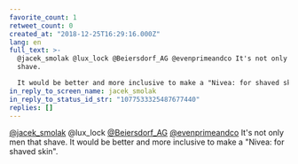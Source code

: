 ```yaml
---
favorite_count: 1
retweet_count: 0
created_at: "2018-12-25T16:29:16.000Z"
lang: en
full_text: >-
  @jacek_smolak @lux_lock @Beiersdorf_AG @evenprimeandco It's not only men that
  shave. 

  It would be better and more inclusive to make a "Nivea: for shaved skin".
in_reply_to_screen_name: jacek_smolak
in_reply_to_status_id_str: "1077533325487677440"
replies: []
---
```


[@jacek_smolak](https://twitter.com/jacek_smolak) @lux_lock
[@Beiersdorf_AG](https://twitter.com/Beiersdorf_AG)
[@evenprimeandco](https://twitter.com/evenprimeandco) It's not only men that
shave. It would be better and more inclusive to make a "Nivea: for shaved skin".
